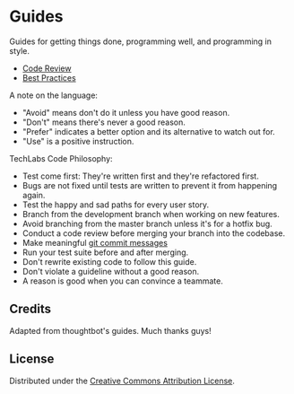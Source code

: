 Guides
======

Guides for getting things done, programming well, and programming in style.

* [Code Review](/code-review)
* [Best Practices](/best-practices)

A note on the language:

* "Avoid" means don't do it unless you have good reason.
* "Don't" means there's never a good reason.
* "Prefer" indicates a better option and its alternative to watch out for.
* "Use" is a positive instruction.

TechLabs Code Philosophy:

* Test come first: They're written first and they're refactored first.
* Bugs are not fixed until tests are written to prevent it from happening again.
* Test the happy and sad paths for every user story.
* Branch from the development branch when working on new features.
* Avoid branching from the master branch unless it's for a hotfix bug.
* Conduct a code review before merging your branch into the codebase.
* Make meaningful [git commit messages]
* Run your test suite before and after merging.
* Don't rewrite existing code to follow this guide.
* Don't violate a guideline without a good reason.
* A reason is good when you can convince a teammate.

[git commit messages]: http://tbaggery.com/2008/04/19/a-note-about-git-commit-messages.html

Credits
-------

Adapted from thoughtbot's guides. Much thanks guys!

License
-------

Distributed under the [Creative Commons Attribution License](http://creativecommons.org/licenses/by/3.0/).
